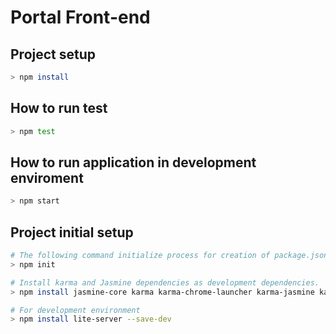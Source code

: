 # Portal Front-end

## Project setup
```bash
> npm install
```

## How to run test
```bash
> npm test
```

## How to run application in development enviroment
```bash
> npm start
```

## Project initial setup
```bash
# The following command initialize process for creation of package.json file
> npm init

# Install karma and Jasmine dependencies as development dependencies.
> npm install jasmine-core karma karma-chrome-launcher karma-jasmine karma-jasmine-html-reporter karma-spec-reporter --save-dev

# For development environment
> npm install lite-server --save-dev
```
